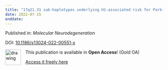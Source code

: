 ```yaml
---
title: "17q21.31 sub-haplotypes underlying H1-associated risk for Parkinson’s disease are associated with LRRC37A/2 expression in astrocytes"
date: 2022-07-15
enddate:
---
```


Published in: *Molecular Neurodegeneration*

DOI: [10.1186/s13024-022-00551-x](https://doi.org/10.1186/s13024-022-00551-x)

<img src="https://upload.wikimedia.org/wikipedia/commons/thumb/7/77/Open_Access_logo_PLoS_transparent.svg/800px-Open_Access_logo_PLoS_transparent.svg.png" alt="drawing" width="50" align="left"/> &nbsp;&nbsp;&nbsp;This publication is available in **Open Access**! (Gold OA)

&nbsp;&nbsp;&nbsp;<a href="https://molecularneurodegeneration.biomedcentral.com/track/pdf/10.1186/s13024-022-00551-x">Access it freely here</a>

